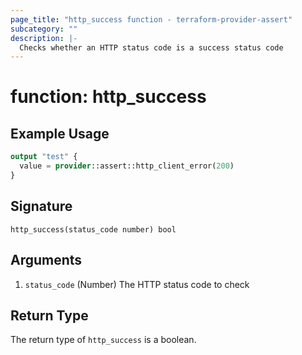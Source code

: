 ```yaml
---
page_title: "http_success function - terraform-provider-assert"
subcategory: ""
description: |-
  Checks whether an HTTP status code is a success status code
---
```


# function: http_success



## Example Usage

```terraform
output "test" {
  value = provider::assert::http_client_error(200)
}
```

## Signature

<!-- signature generated by tfplugindocs -->
```text
http_success(status_code number) bool
```

## Arguments

<!-- arguments generated by tfplugindocs -->
1. `status_code` (Number) The HTTP status code to check


## Return Type

The return type of `http_success` is a boolean.
